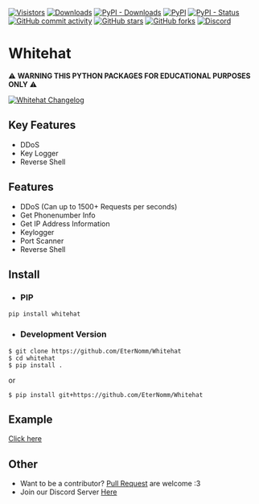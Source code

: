 [![Visistors](https://visitor-badge.glitch.me/badge?page_id=EterNomm.Whitehat)](https://github.com/EterNomm/Whitehat)
[![Downloads](https://pepy.tech/badge/whitehat)](https://pepy.tech/project/whitehat)
[![PyPI - Downloads](https://img.shields.io/pypi/dm/whitehat?label=PyPI%20Downloads&logo=pypi&logoColor=yellow)](https://pypi.org/project/whitehat)
[![PyPI](https://img.shields.io/pypi/v/whitehat?label=PyPI%20Version&logo=pypi&logoColor=yellow)](https://pypi.org/project/whitehat)
[![PyPI - Status](https://img.shields.io/pypi/status/whitehat?label=Packages%20Status&logo=python&logoColor=lightblue)](https://pypi.org/project/whitehat#data)
[![GitHub commit activity](https://img.shields.io/github/commit-activity/y/EterNomm/Whitehat?label=Commit%20Activity)](https://github.com/EterNomm/Whitehat/commits/main)
[![GitHub stars](https://img.shields.io/github/stars/EterNomm/Whitehat?label=Stars)](https://github.com/EterNomm/Whitehat/stargazers)
[![GitHub forks](https://img.shields.io/github/forks/EterNomm/Whitehat?label=Forks)](https://github.com/EterNomm/Whitehat/network)
[![Discord](https://img.shields.io/discord/887650006977347594?color=blue&label=EterNomm&logo=discord&logoColor=lightblue)](https://discord.com/invite/qpT2AeYZRN)

# Whitehat

⚠️ **WARNING THIS PYTHON PACKAGES FOR EDUCATIONAL PURPOSES ONLY** ⚠️

[![Whitehat Changelog](https://img.shields.io/badge/Whitehat-Changelog-informational?style=for-the-badge&logo=github)](https://gist.github.com/LyQuid12/1598aac0765fcde6bf5d4a2d0df083a4)

## Key Features
- DDoS
- Key Logger
- Reverse Shell

## Features
- DDoS (Can up to 1500+ Requests per seconds)
- Get Phonenumber Info
- Get IP Address Information
- Keylogger
- Port Scanner
- Reverse Shell

## Install
- ### PIP
`pip install whitehat`

- ### Development Version
```
$ git clone https://github.com/EterNomm/Whitehat
$ cd whitehat
$ pip install .
```
or
```
$ pip install git+https://github.com/EterNomm/Whitehat
```

## Example
[Click here](https://github.com/EterNomm/Whitehat/tree/main/examples)


## Other
- Want to be a contributor? [Pull Request](https://github.com/EterNomm/Whitehat/pulls) are welcome :3
- Join our Discord Server [Here](https://discord.com/invite/qpT2AeYZRN)
